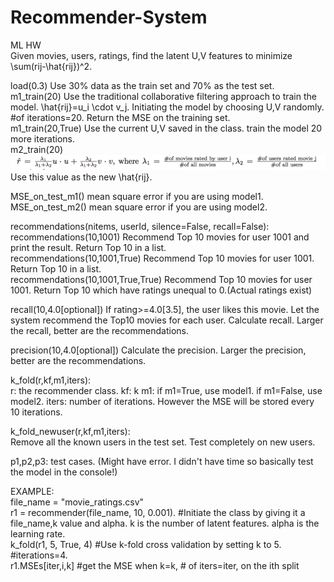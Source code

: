 # Recommender-System
ML HW <br />
Given movies, users, ratings, find the latent U,V features to minimize \sum(rij-\hat{rij})^2. 

load(0.3) Use 30% data as the train set and 70% as the test set. <br />
m1_train(20) Use the traditional collaborative filtering approach to train the model. \hat{rij}=u_i \cdot v_j. Initiating the model by choosing U,V randomly. #of iterations=20. Return the MSE on the training set. <br />
m1_train(20,True) Use the current U,V saved in the class. train the model 20 more iterations. <br />
m2_train(20) ![alt text](https://github.com/shilinni/Recommender-System/blob/master/images/newrhat.png) Use this value as the new \hat{rij}. 

MSE_on_test_m1() mean square error if you are using model1. <br />
MSE_on_test_m2() mean square error if you are using model2.

recommendations(nitems, userId, silence=False, recall=False):<br />
recommendations(10,1001) Recommend Top 10 movies for user 1001 and print the result. Return Top 10 in a list. <br />
recommendations(10,1001,True) Recommend Top 10 movies for user 1001. Return Top 10 in a list. <br />
recommendations(10,1001,True,True) Recommend Top 10 movies for user 1001. Return Top 10 which have ratings unequal to 0.(Actual ratings exist)

recall(10,4.0[optional]) If rating>=4.0[3.5], the user likes this movie. Let the system recommend the Top10 movies for each user. Calculate recall. Larger the recall, better are the recommendations. 

precision(10,4.0[optional]) Calculate the precision. Larger the precision, better are the recommendations. 

k_fold(r,kf,m1,iters):<br />
r: the recommender class. kf: k m1: if m1=True, use model1. if m1=False, use model2. iters: number of iterations. However the MSE will be stored every 10 iterations. 

k_fold_newuser(r,kf,m1,iters):<br />
Remove all the known users in the test set. Test completely on new users. 

p1,p2,p3: test cases. (Might have error. I didn't have time so basically test the model in the console!)

EXAMPLE: <br />
file_name = "movie_ratings.csv"<br />
r1 = recommender(file_name, 10, 0.001). #Initiate the class by giving it a file_name,k value and alpha. k is the number of latent features. alpha is the learning rate. <br />
k_fold(r1, 5, True, 4) #Use k-fold cross validation by setting k to 5. #iterations=4. <br />
r1.MSEs[iter,i,k] #get the MSE when k=k, # of iters=iter, on the ith split

